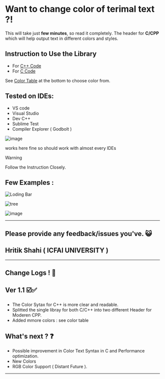# Want to change color of terimal text  ?!

This will take just **few minutes**, so read it completely. 
The header for **C/CPP**  which will help output text in different colors and styles.

## Instruction to Use the Library
- For [C++ Code](https://github.com/ArcShahi/arc_color/blob/main/C%2B%2B/Read_ME.md)
- For [C Code](https://github.com/ArcShahi/arc_color/blob/main/C/Read_Me.md)


See [Color Table](##Table-to-choose-colors) at the bottom to choose color from.


## Tested on IDEs:
- VS code
- Visual Studio
- Dev C++
- Sublime Test
- Compiler Explorer ( Godbolt )
  
![image](https://github.com/ArcShahi/arc_color/assets/90377780/666947ce-f5f4-4520-a60f-f5c8257b8645)

works here fine so should work with almost every IDEs



> [!WARNING]
> Follow the Instruction Closely.



## Few Examples :



![Loding Bar](https://github.com/ArcShahi/arc_color/assets/90377780/96a826c8-75c9-4c4d-bb4f-6af23aae6472)

![tree](https://github.com/ArcShahi/arc_color/assets/90377780/b37e0791-fd21-49ca-bf45-87e94eb68675)


![image](https://github.com/ArcShahi/arc_color/assets/90377780/ad8e9475-2da3-4ea5-8380-bba47c1ee2e5)




---




## Please provide any feedback/issues you've. 😺

## Hritik Shahi  ( ICFAI UNIVERSITY )


---

## Change Logs ! 📑

## Ver 1.1  ☑️✅
- The Color Sytax for C++ is more clear and readable. 
- Splitted the single libray for both C/C++ into two different Header for Moderen CPP.
- Added mmore colors : see color table

## What's next ? ❓
- Possible improvement in Color Text Syntax in C and Performance optimization.
- New Colors
- RGB Color Support ( Distant Future ).


---
